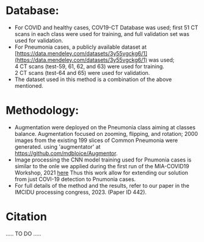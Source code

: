 # Database:
* For COVID and healthy cases, COV19-CT Database was used; first 51 CT scans in each class were used for training, and full validation set was used for validation.
* For Pneumonia cases, a publicly available dataset at [https://data.mendeley.com/datasets/3y55vgckg6/1](https://data.mendeley.com/datasets/3y55vgckg6/1) was used; <br/>
4 CT scans (test-59, 61, 62, and 63) were used for training.  
2 CT scans (test-64 and 65) were used for validation.  
* The dataset used in this method is a combination of the above mentioned.


# Methodology:
*	Augmentation were deployed on the Pneumonia class aiming at classes balance. Augmentation focused on zooming, flipping, and rotation; 2000 images from the existing 199 slices of Common Pneumonia were generated. using 'augmentator' at https://github.com/mdbloice/Augmentor.  
* Image processing the CNN model training used for Pnumonia cases is similar to the onle we applied during the first run of the MIA-COVID19 Workshop, 2021 [here](https://github.com/IDU-CVLab/COV19D) Thus this work allow for extending our solution from just COVI-19 detection to Pnumonia cases.  
* For full details of the method and the results, refer to our paper in the IMCIDU processing congress, 2023. (Paper ID 442).  
  
# Citation
..... TO DO .....
